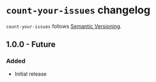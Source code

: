 # `count-your-issues` changelog

`count-your-issues` follows [Semantic Versioning][1].

## 1.0.0 - Future

### Added

* Initial release

 [1]: http://semver.org/
